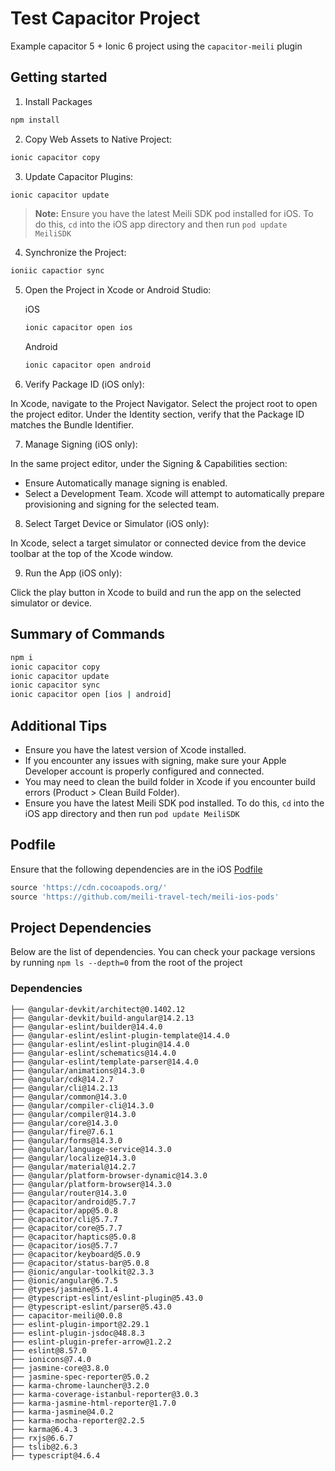 # Test Capacitor Project

Example capacitor 5 + Ionic 6 project using the `capacitor-meili` plugin

## Getting started

1. Install Packages

```bash
npm install
```

2. Copy Web Assets to Native Project:

```bash
ionic capacitor copy
```

3. Update Capacitor Plugins:

```bash
ionic capacitor update
```

> **Note:** Ensure you have the latest Meili SDK pod installed for iOS. To do this, `cd` into the iOS app directory and then run `pod update MeiliSDK`


4. Synchronize the Project:

```bash
ioniic capactior sync
```

5. Open the Project in Xcode or Android Studio:

    iOS

    ```bash
    ionic capacitor open ios
    ```

    Android

    ```bash
    ionic capacitor open android
    ```

6. Verify Package ID (iOS only):

In Xcode, navigate to the Project Navigator. Select the project root to open the project editor. Under the Identity section, verify that the Package ID matches the Bundle Identifier.

7. Manage Signing (iOS only):

In the same project editor, under the Signing & Capabilities section:
- Ensure Automatically manage signing is enabled.
- Select a Development Team. Xcode will attempt to automatically prepare provisioning and signing for the selected team.

8. Select Target Device or Simulator (iOS only):

In Xcode, select a target simulator or connected device from the device toolbar at the top of the Xcode window.

9. Run the App (iOS only):

Click the play button in Xcode to build and run the app on the selected simulator or device.

## Summary of Commands

```bash
npm i
ionic capacitor copy
ionic capacitor update
ionic capacitor sync
ionic capacitor open [ios | android]
```

## Additional Tips

- Ensure you have the latest version of Xcode installed.
- If you encounter any issues with signing, make sure your Apple Developer account is properly configured and connected.
- You may need to clean the build folder in Xcode if you encounter build errors (Product > Clean Build Folder).
- Ensure you have the latest Meili SDK pod installed. To do this, `cd` into the iOS app directory and then run `pod update MeiliSDK`

## Podfile

Ensure that the following dependencies are in the iOS [Podfile](ios/App/Podfile)

```ruby
source 'https://cdn.cocoapods.org/'
source 'https://github.com/meili-travel-tech/meili-ios-pods'
```

## Project Dependencies

Below are the list of dependencies. You can check your package versions by running `npm ls --depth=0` from the root of the project

### Dependencies

```text
├── @angular-devkit/architect@0.1402.12
├── @angular-devkit/build-angular@14.2.13
├── @angular-eslint/builder@14.4.0
├── @angular-eslint/eslint-plugin-template@14.4.0
├── @angular-eslint/eslint-plugin@14.4.0
├── @angular-eslint/schematics@14.4.0
├── @angular-eslint/template-parser@14.4.0
├── @angular/animations@14.3.0
├── @angular/cdk@14.2.7
├── @angular/cli@14.2.13
├── @angular/common@14.3.0
├── @angular/compiler-cli@14.3.0
├── @angular/compiler@14.3.0
├── @angular/core@14.3.0
├── @angular/fire@7.6.1
├── @angular/forms@14.3.0
├── @angular/language-service@14.3.0
├── @angular/localize@14.3.0
├── @angular/material@14.2.7
├── @angular/platform-browser-dynamic@14.3.0
├── @angular/platform-browser@14.3.0
├── @angular/router@14.3.0
├── @capacitor/android@5.7.7
├── @capacitor/app@5.0.8
├── @capacitor/cli@5.7.7
├── @capacitor/core@5.7.7
├── @capacitor/haptics@5.0.8
├── @capacitor/ios@5.7.7
├── @capacitor/keyboard@5.0.9
├── @capacitor/status-bar@5.0.8
├── @ionic/angular-toolkit@2.3.3
├── @ionic/angular@6.7.5
├── @types/jasmine@5.1.4
├── @typescript-eslint/eslint-plugin@5.43.0
├── @typescript-eslint/parser@5.43.0
├── capacitor-meili@0.0.8
├── eslint-plugin-import@2.29.1
├── eslint-plugin-jsdoc@48.8.3
├── eslint-plugin-prefer-arrow@1.2.2
├── eslint@8.57.0
├── ionicons@7.4.0
├── jasmine-core@3.8.0
├── jasmine-spec-reporter@5.0.2
├── karma-chrome-launcher@3.2.0
├── karma-coverage-istanbul-reporter@3.0.3
├── karma-jasmine-html-reporter@1.7.0
├── karma-jasmine@4.0.2
├── karma-mocha-reporter@2.2.5
├── karma@6.4.3
├── rxjs@6.6.7
├── tslib@2.6.3
├── typescript@4.6.4
```
